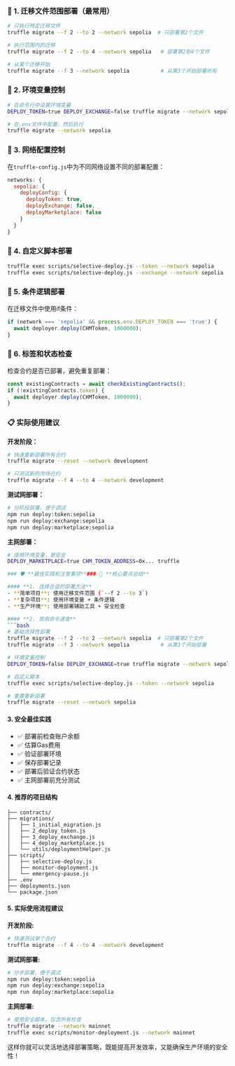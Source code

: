 ### 🎯 1. **迁移文件范围部署**（最常用）
```bash
# 只执行特定迁移文件
truffle migrate --f 2 --to 2 --network sepolia  # 只部署第2个文件

# 执行范围内的迁移
truffle migrate --f 2 --to 4 --network sepolia   # 部署第2到4个文件

# 从某个迁移开始
truffle migrate --f 3 --network sepolia          # 从第3个开始部署所有
```

### 🎯 2. **环境变量控制**
```bash
# 在命令行中设置环境变量
DEPLOY_TOKEN=true DEPLOY_EXCHANGE=false truffle migrate --network sepolia

# 在.env文件中配置，然后执行
truffle migrate --network sepolia
```

### 🎯 3. **网络配置控制**
在`truffle-config.js`中为不同网络设置不同的部署配置：
```javascript
networks: {
  sepolia: {
    deployConfig: {
      deployToken: true,
      deployExchange: false,
      deployMarketplace: false
    }
  }
}
```

### 🎯 4. **自定义脚本部署**
```bash
truffle exec scripts/selective-deploy.js --token --network sepolia
truffle exec scripts/selective-deploy.js --exchange --network sepolia
```

### 🎯 5. **条件逻辑部署**
在迁移文件中使用if条件：
```javascript
if (network === 'sepolia' && process.env.DEPLOY_TOKEN === 'true') {
  await deployer.deploy(CHMToken, 1000000);
}
```

### 🎯 6. **标签和状态检查**
检查合约是否已部署，避免重复部署：
```javascript
const existingContracts = await checkExistingContracts();
if (!existingContracts.token) {
  await deployer.deploy(CHMToken, 1000000);
}
```

### 📋 **实际使用建议**

**开发阶段：**
```bash
# 快速重新部署所有合约
truffle migrate --reset --network development

# 只测试新的市场合约
truffle migrate --f 4 --to 4 --network development
```

**测试网部署：**
```bash
# 分阶段部署，便于调试
npm run deploy:token:sepolia
npm run deploy:exchange:sepolia  
npm run deploy:marketplace:sepolia
```

**主网部署：**
```bash
# 使用环境变量，更安全
DEPLOY_MARKETPLACE=true CHM_TOKEN_ADDRESS=0x... truffle

### 🛡️ **最佳实践和注意事项**### 🎯 **核心要点总结**

#### **1. 选择合适的部署方法**
- **简单项目**: 使用迁移文件范围 (`--f 2 --to 3`)
- **复杂项目**: 使用环境变量 + 条件逻辑
- **生产环境**: 使用部署辅助工具 + 安全检查

#### **2. 常用命令速查**
```bash
# 基础选择性部署
truffle migrate --f 2 --to 2 --network sepolia  # 只部署第2个文件
truffle migrate --f 3 --network sepolia          # 从第3个开始部署

# 环境变量控制
DEPLOY_TOKEN=false DEPLOY_EXCHANGE=true truffle migrate --network sepolia

# 自定义脚本
truffle exec scripts/selective-deploy.js --token --network sepolia

# 重置重新部署
truffle migrate --reset --network sepolia
```

#### **3. 安全最佳实践**
- ✅ 部署前检查账户余额
- ✅ 估算Gas费用
- ✅ 验证部署环境
- ✅ 保存部署记录
- ✅ 部署后验证合约状态
- ✅ 主网部署前充分测试

#### **4. 推荐的项目结构**
```
├── contracts/
├── migrations/
│   ├── 1_initial_migration.js
│   ├── 2_deploy_token.js
│   ├── 3_deploy_exchange.js
│   ├── 4_deploy_marketplace.js
│   └── utils/deploymentHelper.js
├── scripts/
│   ├── selective-deploy.js
│   ├── monitor-deployment.js
│   └── emergency-pause.js
├── .env
├── deployments.json
└── package.json
```

#### **5. 实际使用流程建议**

**开发阶段:**
```bash
# 快速测试单个合约
truffle migrate --f 4 --to 4 --network development
```

**测试网部署:**
```bash
# 分步部署，便于调试
npm run deploy:token:sepolia
npm run deploy:exchange:sepolia
npm run deploy:marketplace:sepolia
```

**主网部署:**
```bash
# 使用安全脚本，包含所有检查
truffle migrate --network mainnet
truffle exec scripts/monitor-deployment.js --network mainnet
```

这样你就可以灵活地选择部署策略，既能提高开发效率，又能确保生产环境的安全性！